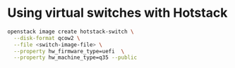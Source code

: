 # Using virtual switches with Hotstack

```bash
openstack image create hotstack-switch \
  --disk-format qcow2 \
  --file <switch-image-file> \
  --property hw_firmware_type=uefi  \
  --property hw_machine_type=q35 --public
```
